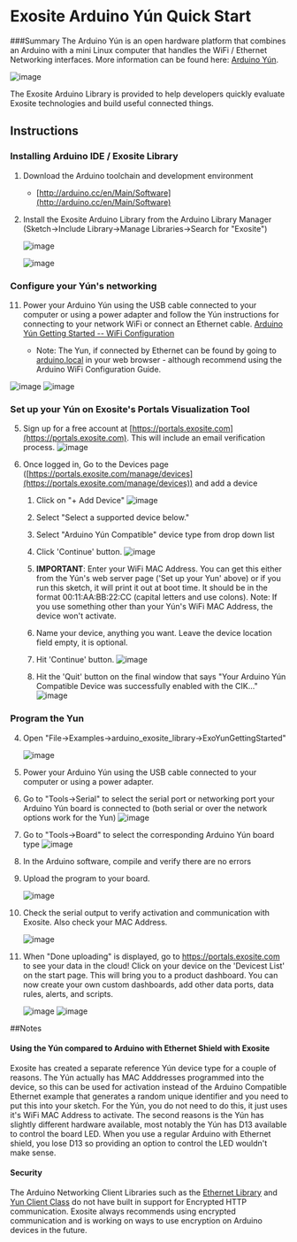Exosite Arduino Yún Quick Start
====================================
###Summary
The Arduino Yún is an open hardware platform that combines an Arduino with a mini Linux computer that handles the WiFi / Ethernet Networking interfaces.  More information can be found here: [Arduino Yún](https://www.arduino.cc/en/Main/ArduinoBoardYun).  

![image](extras/YunParts.png)


The Exosite Arduino Library is provided to help developers quickly evaluate Exosite technologies and build useful connected things.



## Instructions
### Installing Arduino IDE / Exosite Library

1. Download the Arduino toolchain and development environment

    * [http://arduino.cc/en/Main/Software](http://arduino.cc/en/Main/Software)

2. Install the Exosite Arduino Library from the Arduino Library Manager (Sketch->Include Library->Manage Libraries->Search for "Exosite")

	![image](extras/LibraryManager_1.png)

	![image](extras/LibraryManager_Exosite.png)

### Configure your Yún's networking
11. Power your Arduino Yún using the USB cable connected to your computer or using a power adapter and follow the Yún instructions for connecting to your network WiFi or connect an Ethernet cable.  [Arduino Yún Getting Started -- WiFi Configuration](https://www.arduino.cc/en/Guide/ArduinoYun#toc14)

    * Note: The Yun, if connected by Ethernet can be found by going to [arduino.local](arduino.local) in your web browser - although recommend using the Arduino WiFi Configuration Guide.

 ![image](extras/finding_arduino_on_network.png)
 ![image](extras/setting-yun-wifi-config.png)
 

### Set up your Yún on Exosite's Portals Visualization Tool 

5. Sign up for a free account at [https://portals.exosite.com](https://portals.exosite.com).  This will include an email verification process.
 ![image](extras/sign-up.png)


6. Once logged in, Go to the Devices page ([https://portals.exosite.com/manage/devices](https://portals.exosite.com/manage/devices)) and add a device

	1. Click on "+ Add Device"
	![image](extras/add-device.png)
	2. Select "Select a supported device below."
	
	3. Select "Arduino Yún Compatible" device type from drop down list
	4. Click 'Continue' button.	
	![image](extras/add-device-yun-type.png)
	3. **IMPORTANT**: Enter your WiFi MAC Address.  You can get this either from the Yún's web server page ('Set up your Yun' above) or if you run this sketch, it will print it out at boot time.  It should be in the format 00:11:AA:BB:22:CC (capital letters and use colons).  Note: If you use something other than your Yún's WiFi MAC Address, the device won't activate.
	4. Name your device, anything you want.  Leave the device location field empty, it is optional.
	5. Hit 'Continue' button.
	![image](extras/add-dev-yun-mac.png)
	6. Hit the 'Quit' button on the final window that says "Your Arduino Yún Compatible Device was successfully enabled with the CIK..."
	![image](extras/add-device-done.png)
	
### Program the Yun

4. Open "File->Examples->arduino_exosite_library->ExoYunGettingStarted"

	![image](extras/open_example_sketch.png)
	
11. Power your Arduino Yún using the USB cable connected to your computer or using a power adapter.

12. Go to "Tools->Serial" to select the serial port or networking port your Arduino Yún board is connected to (both serial or over the network options work for the Yun)
   ![image](extras/choose-board.png)

13. Go to "Tools->Board" to select the corresponding Arduino Yún board type
   ![image](extras/choose-port.png) 

14. In the Arduino software, compile and verify there are no errors

15. Upload the program to your board.
    
    ![image](extras/download.png) 

15. Check the serial output to verify activation and communication with Exosite.  Also check your MAC Address.

    ![image](extras/serial_output.png) 

16. When "Done uploading" is displayed, go to https://portals.exosite.com to see your data in the cloud!  Click on your device on the 'Devicest List' on the start page.  This will bring you to a product dashboard.  You can now create your own custom dashboards, add other data ports, data rules, alerts, and scripts.

    ![image](extras/click-device.png) 
    ![image](extras/yun-dashboard.png) 



##Notes

#### Using the Yún compared to Arduino with Ethernet Shield with Exosite
Exosite has created a separate reference Yún device type for a couple of reasons.
The Yún actually has MAC Adddresses programmed into the device, so this can be used 
for activation instead of the Arduino Compatible Ethernet example that generates a random unique identifier and you need to put this into your sketch.  For the Yún, you do not need to do this, it just uses it's WiFi MAC Address to activate.  The second reasons is the Yún has slightly different hardware available, most notably the Yún has D13 available to control the board LED.  When you use a regular Arduino with Ethernet shield, you lose D13 so providing an option to control the LED wouldn't make sense.

#### Security
The Arduino Networking Client Libraries such as the [Ethernet Library](https://www.arduino.cc/en/Reference/Ethernet) and [Yun Client Class](https://www.arduino.cc/en/Reference/YunBridgeLibrary) do not have built in support for Encrypted HTTP communication.  Exosite always recommends using encrypted communication and is working on ways to use encryption on Arduino devices in the future.  


